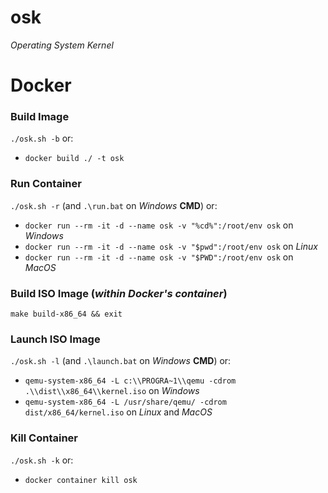 # osk #

*Operating System Kernel*

# Docker #

### Build Image ###

`./osk.sh -b` or:
  - `docker build ./ -t osk`

### Run Container ###

`./osk.sh -r` (and `.\run.bat` on *Windows* **CMD**) or:
  - `docker run --rm -it -d --name osk -v "%cd%":/root/env osk` on *Windows*
  - `docker run --rm -it -d --name osk -v "$pwd":/root/env osk` on *Linux*
  - `docker run --rm -it -d --name osk -v "$PWD":/root/env osk` on *MacOS*

### Build ISO Image (*within Docker's container*) ###

`make build-x86_64 && exit`

### Launch ISO Image ###

`./osk.sh -l` (and `.\launch.bat` on *Windows* **CMD**) or:
  - `qemu-system-x86_64 -L c:\\PROGRA~1\\qemu -cdrom .\\dist\\x86_64\\kernel.iso` on *Windows*
  - `qemu-system-x86_64 -L /usr/share/qemu/ -cdrom dist/x86_64/kernel.iso` on *Linux* and *MacOS*

### Kill Container ###

`./osk.sh -k` or:
  - `docker container kill osk`

